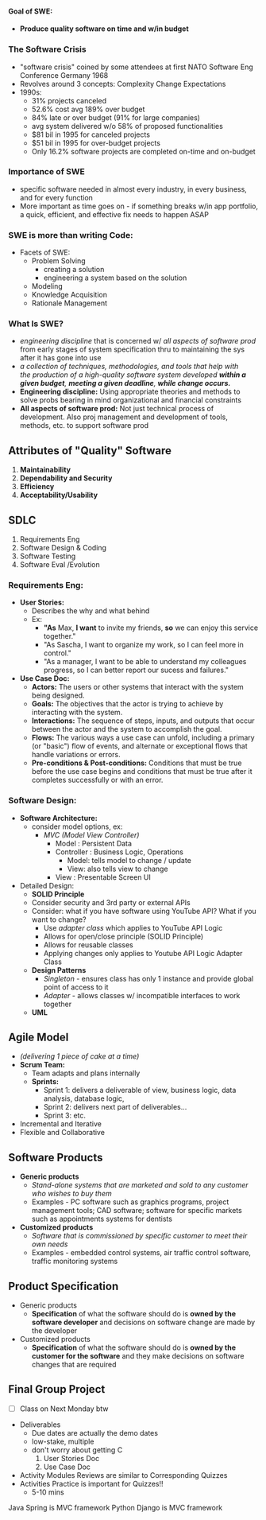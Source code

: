 #### Goal of SWE:
- **Produce quality software on time and w/in budget**
### The Software Crisis
- "software crisis" coined by some attendees at first NATO Software Eng Conference Germany 1968
- Revolves around 3 concepts:
	  Complexity
	  Change
	  Expectations
- 1990s:
	- 31% projects canceled
	- 52.6% cost avg 189% over budget
	- 84% late or over budget (91% for large companies)
	- avg system delivered w/o 58% of proposed functionalities
	- $81 bil in 1995 for canceled projects
	- $51 bil in 1995 for over-budget projects
	- Only 16.2% software projects are completed on-time and on-budget

### Importance of SWE
- specific software needed in almost every industry, in every business, and for every function
- More important as time goes on - if something breaks w/in app portfolio, a quick, efficient, and effective fix needs to happen ASAP

### SWE is more than writing Code:
- Facets of SWE:
	- Problem Solving
		- creating a solution
		- engineering a system based on the solution
	- Modeling
	- Knowledge Acquisition
	- Rationale Management

### What Is SWE?
- *engineering discipline* that is concerned w/ *all aspects of software prod* from early stages of system specification thru to maintaining the sys after it has gone into use
- *a collection of techniques, methodologies, and tools that help with the production of a high-quality software system developed **within a given budget**, **meeting a given deadline**, **while change occurs.***
- **Engineering discipline:** Using appropriate theories and methods to solve probs bearing in mind organizational and financial constraints
- **All aspects of software prod:** Not just technical process of development. Also proj management and development of tools, methods, etc. to support software prod

## Attributes of "Quality" Software
1. **Maintainability**
2. **Dependability and Security**
3. **Efficiency**
4. **Acceptability/Usability**
## SDLC
1. Requirements Eng
2. Software Design & Coding
3. Software Testing
4. Software Eval /Evolution

### Requirements Eng:
- **User Stories:**
	- Describes the why and what behind
	- Ex:
		- **"As** Max, **I want** to invite my friends, **so** we can enjoy this service together."
		- "As Sascha, I want to organize my work, so I can feel more in control."
		- "As a manager, I want to be able to understand my colleagues progress, so I can better report our sucess and failures."
- **Use Case Doc:**
	- **Actors:** The users or other systems that interact with the system being designed. 
	- **Goals:** The objectives that the actor is trying to achieve by interacting with the system. 
    - **Interactions:** The sequence of steps, inputs, and outputs that occur between the actor and the system to accomplish the goal. 
    - **Flows:** The various ways a use case can unfold, including a primary (or "basic") flow of events, and alternate or exceptional flows that handle variations or errors. 
    - **Pre-conditions & Post-conditions:** Conditions that must be true before the use case begins and conditions that must be true after it completes successfully or with an error.

### Software Design:
- **Software Architecture:**
	- consider model options, ex:
		- *MVC (Model View Controller)*
			- Model : Persistent Data
			- Controller : Business Logic, Operations
				- Model: tells model to change / update
				- View: also tells view to change
			- View : Presentable Screen UI
- Detailed Design:
	- **SOLID Principle**
	- Consider security and 3rd party or external APIs
	- Consider: what if you have software using YouTube API? What if you want to change?
		- Use *adapter class* which applies to YouTube API Logic
		- Allows for open/close principle (SOLID Principle)
		- Allows for reusable classes
		- Applying changes only applies to Youtube API Logic Adapter Class
	- **Design Patterns**
		- *Singleton* - ensures class has only 1 instance and provide global point of access to it
		- *Adapter* - allows classes w/ incompatible interfaces to work together
	- **UML**
## Agile Model
- *(delivering 1 piece of cake at a time)*
- **Scrum Team:**
	- Team adapts and plans internally
	- **Sprints:**
		- Sprint 1: delivers a deliverable of view, business logic, data analysis, database logic,
		- Sprint 2: delivers next part of deliverables…
		- Sprint 3: etc.
- Incremental and Iterative
- Flexible and Collaborative

## Software Products
- **Generic products**
	- *Stand-alone systems that are marketed and sold to any customer who wishes to buy them*
	- Examples - PC software such as graphics programs, project management tools; CAD software; software for specific markets such as appointments systems for dentists
- **Customized products**
	- *Software that is commissioned by specific customer to meet their own needs*
	- Examples - embedded control systems, air traffic control software, traffic monitoring systems

## Product Specification
- Generic products
	- **Specification** of what the software should do is **owned by the software developer** and decisions on software change are made by the developer
- Customized products
	- **Specification** of what the software should do is **owned by the customer for the software** and they make decisions on software changes that are required

## Final Group Project
- [ ] Class on Next Monday btw

- Deliverables
	- Due dates are actually the demo dates
	- low-stake, multiple
	- don't worry about getting C
		1. User Stories Doc
		2. Use Case Doc
- Activity Modules Reviews are similar to Corresponding Quizzes
- Activities Practice is important for Quizzes!!
	- 5-10 mins

Java Spring is MVC framework
Python Django is MVC framework
